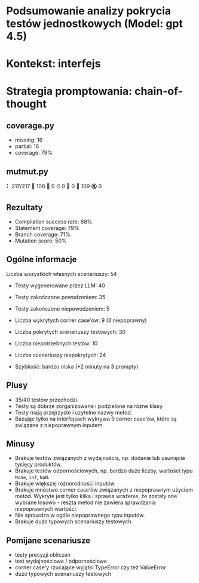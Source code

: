 # Podsumowanie analizy pokrycia testów jednostkowych (Model: gpt 4.5)
# Kontekst: interfejs
# Strategia promptowania: chain-of-thought

## coverage.py
- missing: 16
- partial: 16
- coverage: 79%

## mutmut.py
⠇ 217/217  🎉 108 🫥 0  ⏰ 0  🤔 0  🙁 109  🔇 0

## Rezultaty
- Compilation success rate: 88%
- Statement coverage: 79%
- Branch coverage: 71%
- Mutation score: 50%

## Ogólne informacje

Liczba wszystkich własnych scenariuszy: 54

- Testy wygenerowane przez LLM: 40
- Testy zakończone powodzeniem: 35
- Testy zakończone niepowodzeniem: 5


- Liczba wykrytych corner case'ów: 9 (3 niepoprawny)


- Liczba pokrytych scenariuszy testowych: 30
- Liczba niepotrzebnych testów: 10
- Liczba scenariuszy niepokrytych: 24
- Szybkość: bardzo niska (+2 minuty na 3 prompty)

## Plusy

- 35/40 testów przechodzi.
- Testy są dobrze zorganizowane i podzielone na różne klasy.
- Testy mają przejrzyste i czytelne nazwy metod.
- Bazując tylko na interfejsach wykrywa 9 corner case'ów, które są związane z niepoprawnym inputem

## Minusy

- Brakuje testów związanych z wydajnością, np. dodanie lub usunięcie tysięcy produktów.
- Brakuje testów odpornościowych, np. bardzo duże liczby, wartości typu `None`, `inf`, `NaN`.
- Brakuje większej różnorodności inputów
- Brakuje mnóstwo corner case'ów związanych z niepoprawnym użyciem metod. Wykryte jest tylko kilka i sprawia wrażenie, że zostały one wybrane losowo - reszta metod nie zawiera sprawdzania niepoprawnych wartości.
- Nie sprawdza w ogóle niepoprawnego typu inputów.
- Brakuje dużo typowych scenariuszy testowych.

## Pomijane scenariusze

- testy precyzji obliczeń
- test wydajnościowe / odpornościowe
- corner case'y rzucające wyjątki TypeError czy też ValueError
- dużo typowych scenariuszy testowych
